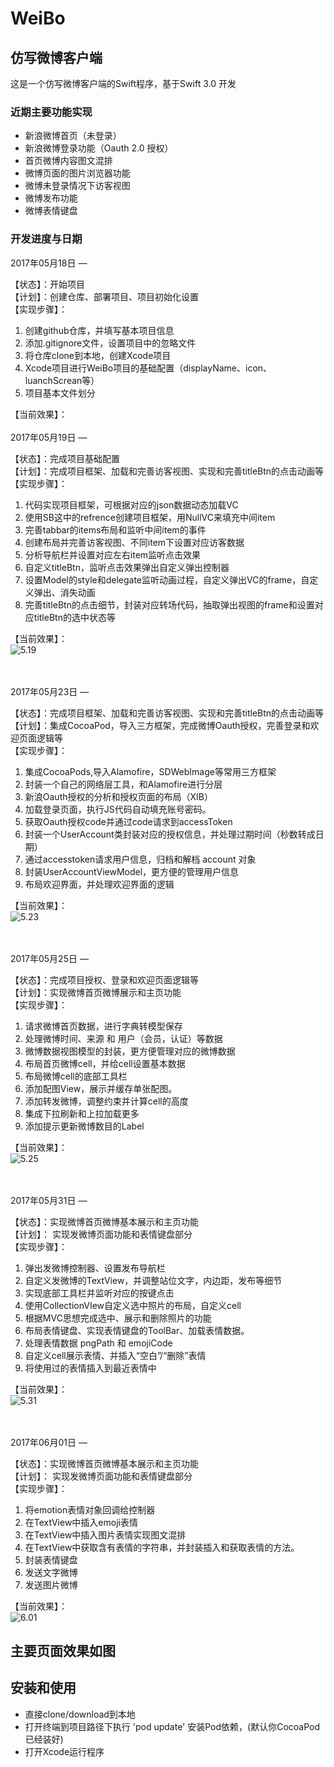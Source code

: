 # WeiBo

## 仿写微博客户端

这是一个仿写微博客户端的Swift程序，基于Swift 3.0 开发

### 近期主要功能实现

- 新浪微博首页（未登录）
- 新浪微博登录功能（Oauth 2.0 授权）
- 首页微博内容图文混排
- 微博页面的图片浏览器功能
- 微博未登录情况下访客视图
- 微博发布功能
- 微博表情键盘

### 开发进度与日期

2017年05月18日 — 

【状态】：开始项目 <br>
【计划】：创建仓库、部署项目、项目初始化设置 <br>
【实现步骤】：<br>

1. 创建github仓库，并填写基本项目信息
2. 添加.gitignore文件，设置项目中的忽略文件
3. 将仓库clone到本地，创建Xcode项目
4. Xcode项目进行WeiBo项目的基础配置（displayName、icon、luanchScrean等）
5. 项目基本文件划分

【当前效果】：
<br><br>
2017年05月19日 — 

【状态】：完成项目基础配置 <br>
【计划】：完成项目框架、加载和完善访客视图、实现和完善titleBtn的点击动画等 <br>
【实现步骤】：<br>

1. 代码实现项目框架，可根据对应的json数据动态加载VC
2. 使用SB这中的refrence创建项目框架，用NullVC来填充中间item
3. 完善tabbar的items布局和监听中间item的事件
4. 创建布局并完善访客视图、不同item下设置对应访客数据
5. 分析导航栏并设置对应左右item监听点击效果
6. 自定义titleBtn，监听点击效果弹出自定义弹出控制器
7. 设置Model的style和delegate监听动画过程，自定义弹出VC的frame，自定义弹出、消失动画
8. 完善titleBtn的点击细节，封装对应转场代码，抽取弹出视图的frame和设置对应titleBtn的选中状态等

【当前效果】：<br>
![5.19](http://oozx6yayl.bkt.clouddn.com/5.19WeiBo.gif)

<br><br>
2017年05月23日 — 

【状态】：完成项目框架、加载和完善访客视图、实现和完善titleBtn的点击动画等 <br>
【计划】：集成CocoaPod，导入三方框架，完成微博Oauth授权，完善登录和欢迎页面逻辑等 <br>
【实现步骤】：<br>

1. 集成CocoaPods,导入Alamofire，SDWebImage等常用三方框架
2. 封装一个自己的网络层工具，和Alamofire进行分层
3. 新浪Oauth授权的分析和授权页面的布局（XIB）
4. 加载登录页面，执行JS代码自动填充账号密码。
5. 获取Oauth授权code并通过code请求到accessToken
6. 封装一个UserAccount类封装对应的授权信息，并处理过期时间（秒数转成日期）
7. 通过accesstoken请求用户信息，归档和解档 account 对象
8. 封装UserAccountViewModel，更方便的管理用户信息
9. 布局欢迎界面，并处理欢迎界面的逻辑

【当前效果】：<br>
![5.23](http://oozx6yayl.bkt.clouddn.com/5.23WeiBo.gif)

<br><br>
2017年05月25日 — 

【状态】：完成项目授权、登录和欢迎页面逻辑等 <br>
【计划】：实现微博首页微博展示和主页功能 <br>
【实现步骤】：<br>

1. 请求微博首页数据，进行字典转模型保存
2. 处理微博时间、来源 和 用户（会员，认证）等数据
3. 微博数据视图模型的封装，更方便管理对应的微博数据
4. 布局首页微博cell，并给cell设置基本数据
5. 布局微博cell的底部工具栏
6. 添加配图View，展示并缓存单张配图。
7. 添加转发微博，调整约束并计算cell的高度
8. 集成下拉刷新和上拉加载更多
9. 添加提示更新微博数目的Label

【当前效果】：<br>
![5.25](http://oozx6yayl.bkt.clouddn.com/5.25WeiBo2.gif)

<br><br>
2017年05月31日 — 

【状态】：实现微博首页微博基本展示和主页功能 <br>
【计划】： 实现发微博页面功能和表情键盘部分<br>
【实现步骤】：<br>

1. 弹出发微博控制器、设置发布导航栏
2. 自定义发微博的TextView，并调整站位文字，内边距，发布等细节
3. 实现底部工具栏并监听对应的按键点击
4. 使用CollectionVIew自定义选中照片的布局，自定义cell
5. 根据MVC思想完成选中、展示和删除照片的功能
6. 布局表情键盘、实现表情键盘的ToolBar、加载表情数据。
7. 处理表情数据 pngPath 和 emojiCode
8. 自定义cell展示表情、并插入“空白”/“删除”表情
9. 将使用过的表情插入到最近表情中


【当前效果】：<br>
![5.31](http://oozx6yayl.bkt.clouddn.com/5.31WeiBo.jpeg)

<br><br>
2017年06月01日 — 

【状态】：实现微博首页微博基本展示和主页功能 <br>
【计划】： 实现发微博页面功能和表情键盘部分<br>
【实现步骤】：<br>

1. 将emotion表情对象回调给控制器
2. 在TextView中插入emoji表情
3. 在TextView中插入图片表情实现图文混排
4. 在TextView中获取含有表情的字符串，并封装插入和获取表情的方法。
5. 封装表情键盘
6. 发送文字微博
7. 发送图片微博

【当前效果】：<br>
![6.01](http://oozx6yayl.bkt.clouddn.com/5.25WeiBo2.gif-)


## 主要页面效果如图

## 安装和使用

- 直接clone/download到本地
- 打开终端到项目路径下执行 'pod update' 安装Pod依赖，(默认你CocoaPod已经装好)
- 打开Xcode运行程序


